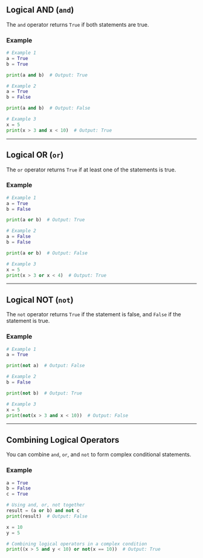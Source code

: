 ## Logical AND (`and`)

The `and` operator returns `True` if both statements are true.

### Example
```python
# Example 1
a = True
b = True

print(a and b)  # Output: True

# Example 2
a = True
b = False

print(a and b)  # Output: False

# Example 3
x = 5
print(x > 3 and x < 10)  # Output: True
```

---

## Logical OR (`or`)

The `or` operator returns `True` if at least one of the statements is true.

### Example
```python
# Example 1
a = True
b = False

print(a or b)  # Output: True

# Example 2
a = False
b = False

print(a or b)  # Output: False

# Example 3
x = 5
print(x > 3 or x < 4)  # Output: True
```

---

## Logical NOT (`not`)

The `not` operator returns `True` if the statement is false, and `False` if the statement is true.

### Example
```python
# Example 1
a = True

print(not a)  # Output: False

# Example 2
b = False

print(not b)  # Output: True

# Example 3
x = 5
print(not(x > 3 and x < 10))  # Output: False
```

---

## Combining Logical Operators

You can combine `and`, `or`, and `not` to form complex conditional statements.

### Example
```python
a = True
b = False
c = True

# Using and, or, not together
result = (a or b) and not c
print(result)  # Output: False

x = 10
y = 5

# Combining logical operators in a complex condition
print((x > 5 and y < 10) or not(x == 10))  # Output: True
```
